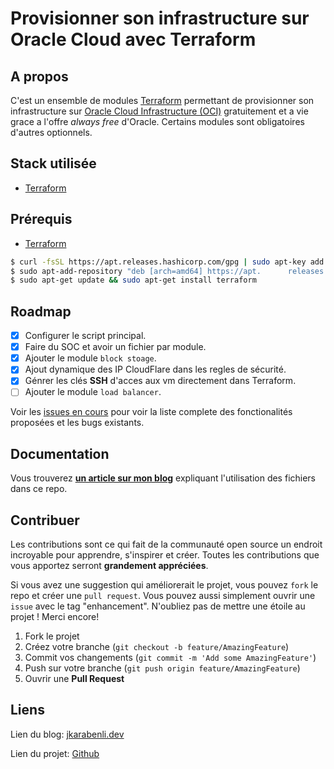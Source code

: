 # Provisionner son infrastructure sur Oracle Cloud avec Terraform

<div id="top"></div>


<!-- ABOUT THE PROJECT -->
## A propos
C'est un ensemble de modules [Terraform](https://www.terraform.io/) permettant de provisionner son infrastructure sur [Oracle Cloud Infrastructure (OCI)](https://www.oracle.com/fr/cloud/) gratuitement et a vie grace a l'offre _always free_ d'Oracle.
Certains modules sont obligatoires d'autres optionnels.

## Stack utilisée
* [Terraform](https://www.terraform.io/) 

## Prérequis
* [Terraform](https://www.terraform.io/downloads)
```sh
$ curl -fsSL https://apt.releases.hashicorp.com/gpg | sudo apt-key add -
$ sudo apt-add-repository "deb [arch=amd64] https://apt.      releases.hashicorp.com $(lsb_release -cs) main"
$ sudo apt-get update && sudo apt-get install terraform
```
<!-- ROADMAP -->
## Roadmap

- [x] Configurer le script principal.
- [x] Faire du SOC et avoir un fichier par module.
- [x] Ajouter le module `block stoage`.
- [x] Ajout dynamique des IP CloudFlare dans les regles de sécurité.
- [x] Génrer les clés __SSH__ d'acces aux vm directement dans Terraform.
- [ ] Ajouter le module `load balancer`.

Voir les [issues en cours](https://github.com/jerome-karabenli/build_and_deploy_OCI_terraform/issues) pour voir la liste complete des fonctionalités proposées et les bugs existants.

<!-- HOW TO -->
## Documentation
Vous trouverez [__un article sur mon blog__](https://jkarabenli.dev/posts/infra-as-code-oci/) expliquant l'utilisation des fichiers dans ce repo.

<!-- CONTRIBUTING -->
## Contribuer

Les contributions sont ce qui fait de la communauté open source un endroit incroyable pour apprendre, s'inspirer et créer. Toutes les contributions que vous apportez serront __grandement appréciées__.

Si vous avez une suggestion qui améliorerait le projet, vous pouvez `fork` le repo et créer une `pull request`. Vous pouvez aussi simplement ouvrir une `issue` avec le tag "enhancement".
N'oubliez pas de mettre une étoile au projet ! Merci encore!


1. Fork le projet
2. Créez votre branche (`git checkout -b feature/AmazingFeature`)
3. Commit vos changements (`git commit -m 'Add some AmazingFeature'`)
4. Push sur votre branche (`git push origin feature/AmazingFeature`)
5. Ouvrir une __Pull Request__


<!-- CONTACT -->
## Liens

Lien du blog: [jkarabenli.dev](https://jkarabenli.dev/posts)

Lien du projet: [Github](https://github.com/jerome-karabenli/build_and_deploy_OCI_terraform)